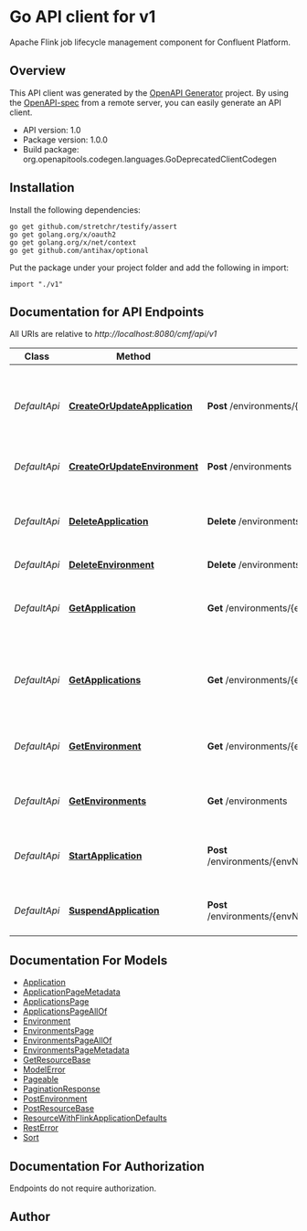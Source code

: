 # Go API client for v1

Apache Flink job lifecycle management component for Confluent Platform.

## Overview
This API client was generated by the [OpenAPI Generator](https://openapi-generator.tech) project.  By using the [OpenAPI-spec](https://www.openapis.org/) from a remote server, you can easily generate an API client.

- API version: 1.0
- Package version: 1.0.0
- Build package: org.openapitools.codegen.languages.GoDeprecatedClientCodegen

## Installation

Install the following dependencies:

```shell
go get github.com/stretchr/testify/assert
go get golang.org/x/oauth2
go get golang.org/x/net/context
go get github.com/antihax/optional
```

Put the package under your project folder and add the following in import:

```golang
import "./v1"
```

## Documentation for API Endpoints

All URIs are relative to *http://localhost:8080/cmf/api/v1*

Class | Method | HTTP request | Description
------------ | ------------- | ------------- | -------------
*DefaultApi* | [**CreateOrUpdateApplication**](docs/DefaultApi.md#createorupdateapplication) | **Post** /environments/{envName}/applications | Creates a new Flink Application or updates an existing one in the given Environment.
*DefaultApi* | [**CreateOrUpdateEnvironment**](docs/DefaultApi.md#createorupdateenvironment) | **Post** /environments | Create or update an Environment
*DefaultApi* | [**DeleteApplication**](docs/DefaultApi.md#deleteapplication) | **Delete** /environments/{envName}/applications/{appName} | Deletes an Application of the given name in the given Environment.
*DefaultApi* | [**DeleteEnvironment**](docs/DefaultApi.md#deleteenvironment) | **Delete** /environments/{envName} | 
*DefaultApi* | [**GetApplication**](docs/DefaultApi.md#getapplication) | **Get** /environments/{envName}/applications/{appName} | Retrieve an Application of the given name in the given Environment.
*DefaultApi* | [**GetApplications**](docs/DefaultApi.md#getapplications) | **Get** /environments/{envName}/applications | Retrieve a paginated list of all applications in the given Environment.
*DefaultApi* | [**GetEnvironment**](docs/DefaultApi.md#getenvironment) | **Get** /environments/{envName} | Get/Describe an environment with the given name.
*DefaultApi* | [**GetEnvironments**](docs/DefaultApi.md#getenvironments) | **Get** /environments | Retrieve a paginated list of all environments.
*DefaultApi* | [**StartApplication**](docs/DefaultApi.md#startapplication) | **Post** /environments/{envName}/applications/{appName}/start | Starts an earlier submitted Flink Application
*DefaultApi* | [**SuspendApplication**](docs/DefaultApi.md#suspendapplication) | **Post** /environments/{envName}/applications/{appName}/suspend | Suspends an earlier started Flink Application


## Documentation For Models

 - [Application](docs/Application.md)
 - [ApplicationPageMetadata](docs/ApplicationPageMetadata.md)
 - [ApplicationsPage](docs/ApplicationsPage.md)
 - [ApplicationsPageAllOf](docs/ApplicationsPageAllOf.md)
 - [Environment](docs/Environment.md)
 - [EnvironmentsPage](docs/EnvironmentsPage.md)
 - [EnvironmentsPageAllOf](docs/EnvironmentsPageAllOf.md)
 - [EnvironmentsPageMetadata](docs/EnvironmentsPageMetadata.md)
 - [GetResourceBase](docs/GetResourceBase.md)
 - [ModelError](docs/ModelError.md)
 - [Pageable](docs/Pageable.md)
 - [PaginationResponse](docs/PaginationResponse.md)
 - [PostEnvironment](docs/PostEnvironment.md)
 - [PostResourceBase](docs/PostResourceBase.md)
 - [ResourceWithFlinkApplicationDefaults](docs/ResourceWithFlinkApplicationDefaults.md)
 - [RestError](docs/RestError.md)
 - [Sort](docs/Sort.md)


## Documentation For Authorization

 Endpoints do not require authorization.



## Author




